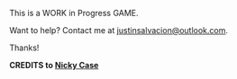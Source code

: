 This is a WORK in Progress GAME.

Want to help?
Contact me at justinsalvacion@outlook.com.

Thanks!

**CREDITS to [Nicky Case](http://ncase.me/)**

